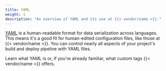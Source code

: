 ```yaml
---
title: YAML
weight: 1
description: "An overview of YAML and its use at {{< vendor/name >}}." 
---
```


[YAML](https://en.wikipedia.org/wiki/YAML) is a human-readable format for data serialization across languages.
This means it's a good fit for human-edited configuration files, like those at {{< vendor/name >}}.
You can control nearly all aspects of your project's build and deploy pipeline with YAML files.

Learn what YAML is or, if you're already familiar, what custom tags {{< vendor/name >}} offers.
